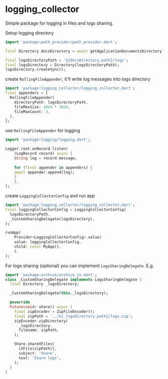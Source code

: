# logging_collector

Simple package for logging in files and logs sharing.

Setup logging directory

```dart
import 'package:path_provider/path_provider.dart';

final Directory docsDirectory = await getApplicationDocumentsDirectory();

final logsDirectoryPath = '${docsDirectory.path}/logs';
final logsDirectory = Directory(logsDirectoryPath);
logsDirectory.createSync();
```

create `RollingFileAppender`, it'll write log messages into logs directory

```dart
import 'package:logging_collector/logging_collector.dart';
final appenders = [
  RollingFileAppender(
    directoryPath: logsDirectoryPath,
    fileMaxSize: 1024 * 1024,
    fileMaxCount: 3,
  ),
];
```

use `RollingFileAppender` for logging

```dart
import 'package:logging/logging.dart';

Logger.root.onRecord.listen(
    (LogRecord record) async {
    String log = record.message;
    
    for (final appender in appenders) {
    await appender.append(log);
    }
    },
);
```

create `LoggingCollectorConfig` and run app

```dart
import 'package:logging_collector/logging_collector.dart';
final loggingCollectorConfig = LoggingCollectorConfig(
  logsDirectoryPath,
  _CustomSharingDelegate(logsDirectory),
);

runApp(
    Provider<LoggingCollectorConfig>.value(
    value: loggingCollectorConfig,
    child: const MyApp(),
    ),
);
```

For logs sharing (optional) you can implement `LogsSharingDelegate`. E.g.

```dart
import 'package:archive/archive_io.dart';
class _CustomSharingDelegate implements LogsSharingDelegate {
  final Directory _logsDirectory;

  _CustomSharingDelegate(this._logsDirectory);

  @override
  Future<void> share() async {
    final zipEncoder = ZipFileEncoder();
    final zipPath = '../${_logsDirectory.path}/logs.zip';
    zipEncoder.zipDirectory(
      _logsDirectory,
      filename: zipPath,
    );

    Share.shareXFiles(
      [XFile(zipPath)],
      subject: 'Share',
      text: 'Share logs',
    );
  }
}
```